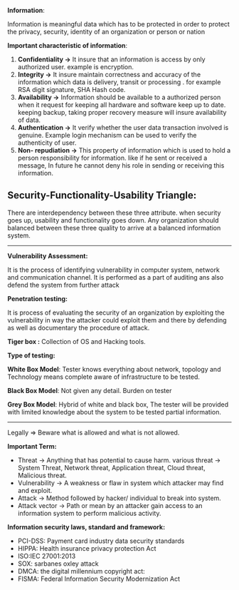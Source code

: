 **Information**:

Information is meaningful data which has to be protected in order to protect the privacy, security, identity of an organization or person or nation

**Important characteristic of information**:

1. **Confidentiality →** It insure that an information is access by only authorized user. example is encryption.
2. **Integrity →** It insure maintain correctness and accuracy of the information which data is delivery, transit or processing . for example RSA digit signature, SHA Hash code.
3. **Availability →** Information should be  available to a authorized person when it request for keeping all hardware and software keep up to date. keeping backup, taking proper recovery measure will insure availability of data. 
4. **Authentication →** It verify whether the user  data transaction involved is genuine. Example login mechanism  can be used to verify the authenticity of user.
5. **Non- repudiation →** This property of information which is used to hold a person responsibility for information. like if he sent or received a message, In future he cannot deny his role in sending or receiving this information.

## **Security-Functionality-Usability Triangle:**

There are interdependency between these three attribute. when security goes up, usability and functionality goes down. Any organization should balanced between these three quality to arrive at a balanced information system.

---

**Vulnerability Assessment:** 

It is the process of identifying vulnerability in computer system, network and communication channel. It is performed as a part of auditing ans also defend the system from further attack

**Penetration testing:**

It is process of evaluating the security of an organization by exploiting the vulnerability in way the attacker could exploit them and there by defending as well as documentary the procedure of attack.

**Tiger box :** Collection of OS and Hacking tools.

**Type of testing:**

**White Box Model**: Tester knows everything about network, topology and Technology means complete aware of infrastructure to be tested.

**Black Box Model**: Not given any detail. Burden on tester

**Grey Box Model**: Hybrid of white and black box, The tester will be provided with limited knowledge about the system to be tested partial information.

---

Legally ⇒   Beware what is allowed and what is not allowed.

**Important Term:** 

- Threat → Anything that has potential to cause harm. various threat → System Threat, Network threat, Application threat, Cloud threat, Malicious threat.
- Vulnerability → A weakness or flaw in system which attacker may find and exploit.
- Attack → Method followed by hacker/ individual to break into system.
- Attack vector → Path or mean by an attacker gain access to an information system to perform malicious activity.

**Information security laws, standard and framework:**

- PCI-DSS: Payment card industry data security standards
- HIPPA: Health insurance privacy protection Act
- ISO:IEC 27001:2013
- SOX: sarbanes oxley attack
- DMCA: the digital millennium copyright act:
- FISMA: Federal Information Security Modernization Act
